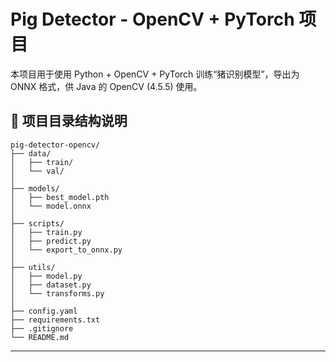 # Pig Detector - OpenCV + PyTorch 项目

本项目用于使用 Python + OpenCV + PyTorch 训练“猪识别模型”，导出为 ONNX 格式，供 Java 的 OpenCV (4.5.5) 使用。

## 📁 项目目录结构说明

```
pig-detector-opencv/
├── data/                   
│   ├── train/              
│   └── val/                
│
├── models/                 
│   ├── best_model.pth      
│   └── model.onnx          
│
├── scripts/                
│   ├── train.py
│   ├── predict.py
│   └── export_to_onnx.py
│
├── utils/                  
│   ├── model.py            
│   ├── dataset.py          
│   └── transforms.py       
│
├── config.yaml             
├── requirements.txt        
├── .gitignore              
└── README.md               
```

---
